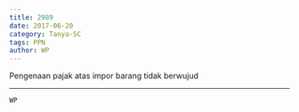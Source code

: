 ```yaml
---
title: 2989
date: 2017-06-20
category: Tanya-SC
tags: PPN
author: WP
---
```


Pengenaan pajak atas impor barang tidak berwujud

---



`WP`
